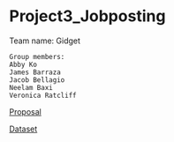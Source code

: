# Project3_Jobposting

Team name: Gidget

```
Group members:
Abby Ko
James Barraza
Jacob Bellagio
Neelam Baxi 
Veronica Ratcliff
```


[Proposal](https://docs.google.com/document/d/1q-lP7pjM4ox4Ghlm9fdRbyphThmLXXM5fxh2XEV2_Tg/edit)


[Dataset](https://www.kaggle.com/shivamb/real-or-fake-fake-jobposting-prediction)
